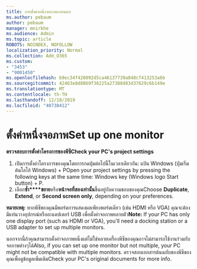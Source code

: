 ```yaml
---
title: การตั้งค่าหนึ่งจอภาพภายนอก
ms.author: pebaum
author: pebaum
manager: mnirkhe
ms.audience: Admin
ms.topic: article
ROBOTS: NOINDEX, NOFOLLOW
localization_priority: Normal
ms.collection: Adm_O365
ms.custom:
- "3453"
- "9001450"
ms.openlocfilehash: b9ec34f420092d5ca46137739a848cf413253a6b
ms.sourcegitcommit: 42463e8d8869f36225a27388d83d37629c6b149e
ms.translationtype: MT
ms.contentlocale: th-TH
ms.lasthandoff: 12/18/2019
ms.locfileid: "40738412"
---
```

# <a name="set-up-one-monitor"></a><span data-ttu-id="ea52d-102">ตั้งค่าหนึ่งจอภาพ</span><span class="sxs-lookup"><span data-stu-id="ea52d-102">Set up one monitor</span></span>

<span data-ttu-id="ea52d-103">**ตรวจสอบการตั้งค่าโครงการของพีซี**</span><span class="sxs-lookup"><span data-stu-id="ea52d-103">**Check your PC's project settings**</span></span>

1. <span data-ttu-id="ea52d-104">เปิดการตั้งค่าโครงการของคุณโดยการกดปุ่มต่อไปนี้ในเวลาเดียวกัน: แป้น Windows (ปุ่มเริ่มต้นโลโก้ Windows) + P</span><span class="sxs-lookup"><span data-stu-id="ea52d-104">Open your project settings by pressing the following keys at the same time: Windows key (Windows logo Start button) + P.</span></span>
2. <span data-ttu-id="ea52d-105">เลือก**ซ้ำ\*\*\*\*ขยาย**หรือ**หน้าจอที่สองเท่านั้น**ขึ้นอยู่กับความชอบของคุณ</span><span class="sxs-lookup"><span data-stu-id="ea52d-105">Choose **Duplicate**, **Extend**, or **Second screen only**, depending on your preferences.</span></span>

<span data-ttu-id="ea52d-106">**หมายเหตุ:** หากพีซีของคุณมีพอร์ตการแสดงผลเพียงพอร์ตเดียว (เช่น HDMI หรือ VGA) คุณจะต้องมีแท่นวางอุปกรณ์หรืออะแดปเตอร์ USB เพื่อตั้งค่าจอภาพหลายตัว</span><span class="sxs-lookup"><span data-stu-id="ea52d-106">**Note:** If your PC has only one display port (such as HDMI or VGA), you'll need a docking station or a USB adapter to set up multiple monitors.</span></span>

<span data-ttu-id="ea52d-107">นอกจากนี้ถ้าคุณสามารถตั้งค่าจอภาพหนึ่งแต่ไม่ใช่หลายเครื่องพีซีของคุณอาจไม่สามารถใช้งานร่วมกับจอภาพต่างๆได้</span><span class="sxs-lookup"><span data-stu-id="ea52d-107">Also, if you can set up one monitor but not multiple, your PC might not be compatible with multiple monitors.</span></span> <span data-ttu-id="ea52d-108">ตรวจสอบเอกสารต้นฉบับของพีซีของคุณเพื่อดูข้อมูลเพิ่มเติม</span><span class="sxs-lookup"><span data-stu-id="ea52d-108">Check your PC's original documents for more info.</span></span>